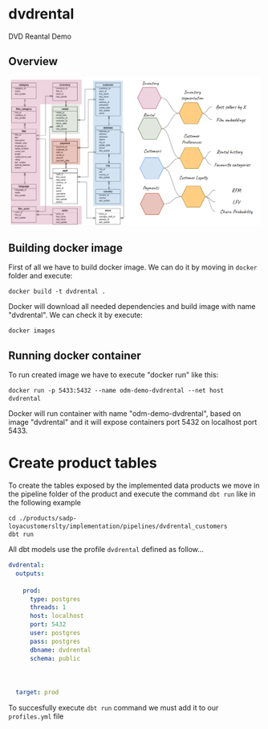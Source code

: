 # dvdrental
DVD Reantal Demo

## Overview

![DVD Reantal Demo Architecture](docs/dvdrental_architecture.png)

## Building docker image
First of all we have to build docker image. We can do it by moving in `docker` folder and execute:
```docker
docker build -t dvdrental .
```
Docker will download all needed dependencies and build image with name "dvdrental". We can check it by execute:
```docker
docker images
```

## Running docker container
To run created image we have to execute "docker run" like this:
```docker
docker run -p 5433:5432 --name odm-demo-dvdrental --net host  dvdrental
```
Docker will run container with name "odm-demo-dvdrental", based on image "dvdrental" and it will expose containers port 5432 on localhost port 5433.

# Create product tables
To create the tables exposed by the implemented data products we move in the pipeline folder of the product and execute the command `dbt run` like in the following example

```docker
cd ./products/sadp-loyacustomerslty/implementation/pipelines/dvdrental_customers
dbt run
```

All dbt models use the profile `dvdrental` defined as follow...

```yaml
dvdrental:
  outputs:

    prod:
      type: postgres
      threads: 1
      host: localhost
      port: 5432
      user: postgres
      pass: postgres
      dbname: dvdrental
      schema: public

    

  target: prod
```

To succesfully execute `dbt run` command we must add it to our `profiles.yml` file

